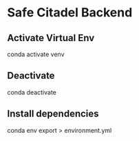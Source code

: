 # Safe Citadel Backend

## Activate Virtual Env

conda activate venv

## Deactivate

conda deactivate

## Install dependencies

conda env export > environment.yml
